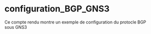# configuration_BGP_GNS3
Ce compte rendu montre un exemple de configuration du protocle BGP sous GNS3
